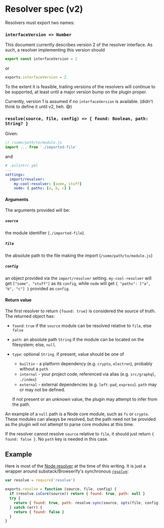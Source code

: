 # Resolver spec (v2)

Resolvers must export two names:

### `interfaceVersion => Number`

This document currently describes version 2 of the resolver interface. As such, a resolver implementing this version should

```js
export const interfaceVersion = 2
```
or
```js
exports.interfaceVersion = 2
```

To the extent it is feasible, trailing versions of the resolvers will continue to be supported, at least until a major version bump on the plugin proper.

Currently, version 1 is assumed if no `interfaceVersion` is available. (didn't think to define it until v2, heh. 😅)

### `resolve(source, file, config) => { found: Boolean, path: String? }`

Given:
```js
// /some/path/to/module.js
import ... from './imported-file'
```

and

```yaml
# .eslintrc.yml
---
settings:
  import/resolver:
    my-cool-resolver: [some, stuff]
    node: { paths: [a, b, c] }
```

#### Arguments

The arguments provided will be:

##### `source`
the module identifier (`./imported-file`).

##### `file`
the absolute path to the file making the import (`/some/path/to/module.js`)

##### `config`

an object provided via the `import/resolver` setting. `my-cool-resolver` will get `["some", "stuff"]` as its `config`, while
  `node` will get `{ "paths": ["a", "b", "c"] }` provided as `config`.

#### Return value

The first resolver to return `{found: true}` is considered the source of truth. The returned object has:

- `found`: `true` if the `source` module can be resolved relative to `file`, else `false`
- `path`: an absolute path `String` if the module can be located on the filesystem; else, `null`.
- `type`: optional `String`. if present, value should be one of
  - `builtin` - a platform dependency (e.g. `crypto`, `electron`), probably without a `path`
  - `internal` - your project code, referenced via alias (e.g. `src/graphql`, `./index`)
  - `external` - external dependencies (e.g. `left-pad`, `express`). `path` may or may not be defined.

  If not present or an unknown value, the plugin may attempt to infer from the path.

An example of a `null` path is a Node core module, such as `fs` or `crypto`. These modules can always be resolved, but the path need not be provided as the plugin will not attempt to parse core modules at this time.

If the resolver cannot resolve `source` relative to `file`, it should just return `{ found: false }`. No `path` key is needed in this case.

## Example

Here is most of the [Node resolver] at the time of this writing. It is just a wrapper around substack/Browserify's synchronous [`resolve`]:

```js
var resolve = require('resolve')

exports.resolve = function (source, file, config) {
  if (resolve.isCore(source)) return { found: true, path: null }
  try {
    return { found: true, path: resolve.sync(source, opts(file, config)) }
  } catch (err) {
    return { found: false }
  }
}
```

[Node resolver]: ./node/index.js
[`resolve`]: https://www.npmjs.com/package/resolve
